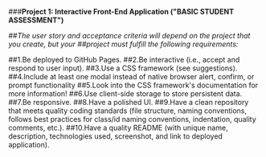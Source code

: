 ###**Project 1: Interactive Front-End Application ("BASIC STUDENT ASSESSMENT")**

##*The user story and acceptance criteria will depend on the project that you create, but your ##project must fulfill the following requirements:*

##1.Be deployed to GitHub Pages.
##2.Be interactive (i.e., accept and respond to user input).
##3.Use a CSS framework (see suggestions).
##4.Include at least one modal instead of native browser alert, confirm, or prompt functionality ##5.Look into the CSS framework's documentation for more information!
##6.Use client-side storage to store persistent data. 
##7.Be responsive. 
##8.Have a polished UI. 
##9.Have a clean repository that meets quality coding standards (file structure, naming conventions, follows best practices for class/id naming conventions, indentation, quality comments, etc.). 
##10.Have a quality README (with unique name, description, technologies used, screenshot, and link to deployed application).